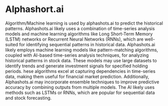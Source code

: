 # Alphashort.ai
Algorithm/Machine learning is used by alphashots.ai to predict the historical patterns.
Alphashots.ai likely uses a combination of time-series analysis models and machine learning algorithms like Long Short-Term Memory (LSTM) networks or Recurrent Neural Networks (RNNs), which are well-suited for identifying sequential patterns in historical data.
Alphashots.ai likely employs machine learning models like pattern-matching algorithms, coupled with AI-based time-series analysis techniques, for analyzing historical patterns in stock data. These models may use large datasets to identify trends and generate investment signals for specified holding periods. 
hese algorithms excel at capturing dependencies in time-series data, making them useful for financial market prediction. Additionally, Alphashots.ai may incorporate ensemble techniques to improve predictive accuracy by combining outputs from multiple models.
The AI likely uses methods such as LSTMs or RNNs, which are popular for sequential data and stock forecasting.
